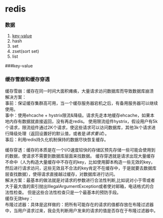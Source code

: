 # redis

### 数据
1. [key-value](#key-value)
2. hash
3. set
4. zset(sort set)
5. list

###key-value


### 缓存雪崩和缓存穿透
缓存雪崩：缓存在同一时间大面积瘫痪，大量请求访问数据库而导致数据库崩溃  
解决方案：  
   事前：保证缓存集群高可用，当一个缓存服务器宕机之后，有备用服务器可以继续使用。  
   事中：使用ehcache + hystrix限流&降级。请求先走本地缓存ehcache，如果本地内存有数据就直接返回，没有再走redis。
         使用限流组件hystrix，假设用户有5k个请求，限流组件通过2K个请求，使这些请求可以访问数据库，其他3k个请求进行降级处理（返回设置好的默认值，或者是*请求重试*）。   
   事后：利用redis持久化机制保持的数据尽快恢复缓存。
   
缓存穿透：缓存的本质是在一个I/O速度较快的存储区预先存储一些可能会使用到的数据，使请求不需要到数据库层面来找数据。
    缓存穿透就是请求出现大量缓存不命中（人为构造大量缓存中不存在的key，比如使用脚本构造一些无效的key，然后进行请求访问，这些无效且不合法的key肯定不在缓存中，于是就要去数据库层查找数据），使得请求直接越过缓存，对数据库进行访问。  
解决方案：最基本的做法就是对请求的参数进行合法性判断,比如说对小于零或者大于最大值的索引抛出IllegalArgumentException或者使对邮箱，电话格式的合法性检查。
但是这些合法性检查只是一个最基本的预防手段。  
    缓存无效key：  
    布隆过滤器：具体是这样做的：把所有可能存在的请求的值都存放在布隆过滤器中，当用户请求过来，我会先判断用户发来的请求的值是否存在于布隆过滤器中。

    
